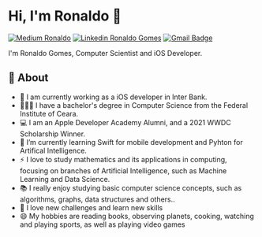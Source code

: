 # Hi, I'm Ronaldo  👋

<!--
**ronaldogomes96/ronaldogomes96** is a ✨ _special_ ✨ repository because its `README.md` (this file) appears on your GitHub profile.
Here are some ideas to get you started:

- 🔭 I am currently an Apple Developer academy at IFCE
- 🌱 I’m currently learning Swift and Pyhton

- 📫 How to reach me: ...
- 😄 Pronouns: ...
- ⚡ Fun fact: ...
-->

[![Medium Ronaldo](https://img.shields.io/badge/@ronaldogomes96-black?style=flat-square&logo=Medium&logoColor=white&link=https://ronaldogomes96.medium.com)](https://ronaldogomes96.medium.com)
[![Linkedin Ronaldo Gomes](https://img.shields.io/badge/Ronaldo-blue?style=flat-square&logo=Linkedin&logoColor=white&link=https://https://www.linkedin.com/in/ronaldo-gomes-9407b2160/)](https://www.linkedin.com/in/ronaldo-gomes-9407b2160/)
[![Gmail Badge](https://img.shields.io/badge/-gomes.ronaldo96@gmail.com-c14438?style=flat-square&logo=Gmail&logoColor=white&link=mailto:gomes.ronaldo96@gmail.com)](mailto:gomes.ronaldo96@gmail.com)

I'm Ronaldo Gomes, Computer Scientist and iOS Developer.

## 🧐 About
- 🔭 I am currently working as a iOS developer in Inter Bank.
- 👨🏻‍🎓 I have a bachelor's degree in Computer Science from the Federal Institute of Ceara.
- 💻 I am an Apple Developer Academy Alumni, and a 2021 WWDC Scholarship Winner.
- 🌱 I’m currently learning Swift for mobile development and Pyhton for Artifical Intelligence.
- ⚡  I love to study mathematics and its applications in computing, focusing on branches of Artificial Intelligence, such as Machine Learning and Data Science.
- 📚 I really enjoy studying basic computer science concepts, such as algorithms, graphs, data structures and others..
- 💬 I love new challenges and learn new skills
- 😄 My hobbies are reading books, observing planets, cooking, watching and playing sports, as well as playing video games
